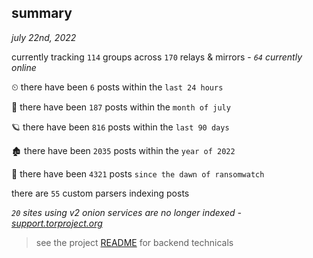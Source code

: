 
## summary
_july 22nd, 2022_

currently tracking `114` groups across `170` relays & mirrors - _`64` currently online_

⏲ there have been `6` posts within the `last 24 hours`

🦈 there have been `187` posts within the `month of july`

🪐 there have been `816` posts within the `last 90 days`

🏚 there have been `2035` posts within the `year of 2022`

🦕 there have been `4321` posts `since the dawn of ransomwatch`

there are `55` custom parsers indexing posts

_`20` sites using v2 onion services are no longer indexed - [support.torproject.org](https://support.torproject.org/onionservices/v2-deprecation/)_

> see the project [README](https://github.com/joshhighet/ransomwatch#ransomwatch--) for backend technicals
